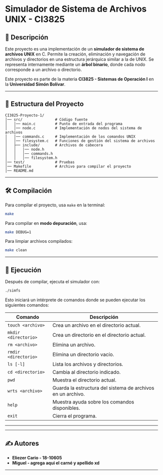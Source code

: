 # Simulador de Sistema de Archivos UNIX - CI3825

## 📖 Descripción
Este proyecto es una implementación de un **simulador de sistema de archivos UNIX** en C. Permite la creación, eliminación y navegación de archivos y directorios en una estructura jerárquica similar a la de UNIX. Se representa internamente mediante un **árbol binario**, donde cada nodo corresponde a un archivo o directorio.

Este proyecto es parte de la materia **CI3825 - Sistemas de Operación I** en la **Universidad Simón Bolívar**.

---

## 📂 Estructura del Proyecto

```
CI3825-Proyecto-1/
│── src/               # Código fuente
│   │── main.c         # Punto de entrada del programa
│   │── node.c         # Implementación de nodos del sistema de archivos
│   │── commands.c     # Implementación de los comandos UNIX
│   │── filesystem.c   # Funciones de gestión del sistema de archivos
│   ├── include/       # Archivos de cabecera
│   │   │── node.h
│   │   │── commands.h
│   │   │── filesystem.h
│── test/              # Pruebas
│── Makefile           # Archivo para compilar el proyecto
│── README.md          
```

---

## 🛠️ **Compilación**

Para compilar el proyecto, usa `make` en la terminal:

```sh
make
```

Para compilar en **modo depuración**, usa:

```sh
make DEBUG=1
```

Para limpiar archivos compilados:

```sh
make clean
```

---

## 🚀 **Ejecución**

Después de compilar, ejecuta el simulador con:

```sh
./simfs
```

Esto iniciará un intérprete de comandos donde se pueden ejecutar los siguientes comandos:

| Comando         | Descripción |
|----------------|------------|
| `touch <archivo>` | Crea un archivo en el directorio actual. |
| `mkdir <directorio>` | Crea un directorio en el directorio actual. |
| `rm <archivo>` | Elimina un archivo. |
| `rmdir <directorio>` | Elimina un directorio vacío. |
| `ls [-l]` | Lista los archivos y directorios. |
| `cd <directorio>` | Cambia al directorio indicado. |
| `pwd` | Muestra el directorio actual. |
| `wrts <archivo>` | Guarda la estructura del sistema de archivos en un archivo. |
| `help` | Muestra ayuda sobre los comandos disponibles. |
| `exit` | Cierra el programa. |

---


---

## ✍️ **Autores**
- **Eliezer Cario - 18-10605**
- **Miguel  - agrega aqui el carné y apellido xd**

---